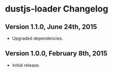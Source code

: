 # dustjs-loader Changelog

## Version 1.1.0, June 24th, 2015

* Upgraded dependencies.

## Version 1.0.0, February 8th, 2015

* Initial release.
